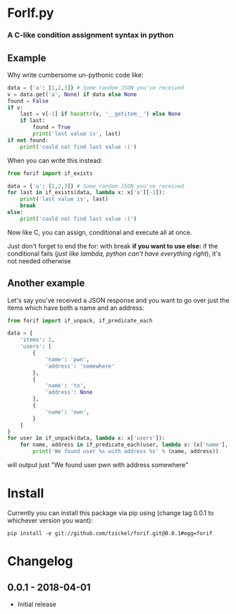 # ForIf.py

### A C-like condition assignment syntax in python

## Example

Why write cumbersome un-pythonic code like:

```python
data = {'a': [1,2,3]} # Some random JSON you've received
v = data.get('a', None) if data else None
found = False
if v:
    last = v[-1] if hasattr(v, '__getitem__') else None
    if last:
        found = True
        print('last value is', last)
if not found:
    print('could not find last value :(')
```

When you can write this instead:

```python
from forif import if_exists

data = {'a': [1,2,3]} # Some random JSON you've received
for last in if_exists(data, lambda x: x['a'][-1]):
    print('last value is', last)
    break
else:
    print('could not find last value :(')
```

Now like C, you can assign, conditional and execute all at once.

Just don't forget to end the for: with break **if you want to use else:** if the conditional fails (_just like lambda, python can't have everything right_), it's not needed otherwise

## Another example

Let's say you've received a JSON response and you want to go over just the items which have both a name and an address:
```python
from forif import if_unpack, if_predicate_each

data = {
    'items': 2,
    'users': [
        {
            'name': 'pwn',
            'address': 'somewhere'
        },
        {
            'name': 'to',
            'address': None
        },
        {
            'name': 'own',
        }
    ]
}
for user in if_unpack(data, lambda x: x['users']):
    for name, address in if_predicate_each(user, lambda x: (x['name'], x['address'])):
        print('We found user %s with address %s' % (name, address))
```

will output just "We found user pwn with address somewhere"

# Install

Currently you can install this package via pip using (change tag 0.0.1 to whichever version you want):

```pip install -e git://github.com/tzickel/forif.git@0.0.1#egg=forif```

# Changelog

## 0.0.1 - 2018-04-01
* Initial release